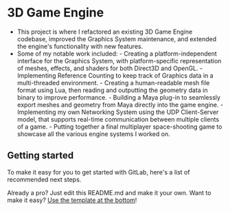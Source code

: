# 3D Game Engine

- This project is where I refactored an existing 3D Game Engine codebase, improved the Graphics System maintenance, and extended the engine's functionality with new features.
- Some of my notable work included:
          - Creating a platform-independent interface for the Graphics System, with platform-specific representation of meshes, effects, and shaders for both Direct3D and OpenGL.
          - Implementing Reference Counting to keep track of Graphics data in a multi-threaded environment.
          - Creating a human-readable mesh file format using Lua, then reading and outputting the geometry data in binary to improve performance.
          - Building a Maya plug-in to seamlessly export meshes and geometry from Maya directly into the game engine.
          - Implementing my own Networking System using the UDP Client-Server model, that supports real-time communication between multiple clients of a game.
          - Putting together a final multiplayer space-shooting game to showcase all the various engine systems I worked on.

## Getting started

To make it easy for you to get started with GitLab, here's a list of recommended next steps.

Already a pro? Just edit this README.md and make it your own. Want to make it easy? [Use the template at the bottom](#editing-this-readme)!

